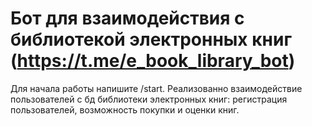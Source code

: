 # Бот для взаимодействия с библиотекой электронных книг (https://t.me/e_book_library_bot)
Для начала работы напишите /start.
Реализованно взаимодействие пользователей с бд библиотеки электронных книг: регистрация пользователей, возможность покупки и оценки книг.
